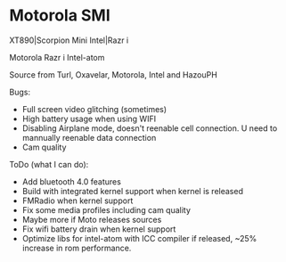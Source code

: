 Motorola SMI
===========================

XT890|Scorpion Mini Intel|Razr i

Motorola Razr i Intel-atom

Source from Turl, Oxavelar, Motorola, Intel and HazouPH

Bugs:
- Full screen video glitching (sometimes)
- High battery usage when using WIFI
- Disabling Airplane mode, doesn't reenable cell connection. U need to mannually reenable data connection
- Cam quality

ToDo (what I can do):
- Add bluetooth 4.0 features
- Build with integrated kernel support when kernel is released
- FMRadio when kernel support
- Fix some media profiles including cam quality
- Maybe more if Moto releases sources
- Fix wifi battery drain when kernel support
- Optimize libs for intel-atom with ICC compiler if released, ~25% increase in rom performance.
